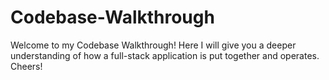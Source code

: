 # Codebase-Walkthrough
Welcome to my Codebase Walkthrough! Here I will give you a deeper understanding of how a full-stack application is put together and operates. Cheers!
